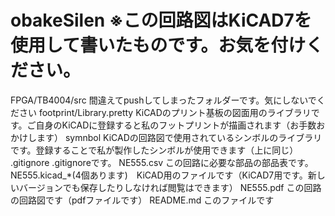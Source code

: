 # obakeSilen              ※この回路図はKiCAD7を使用して書いたものです。お気を付けください。
FPGA/TB4004/src            間違えてpushしてしまったフォルダーです。気にしないでください
footprint/Library.pretty   KiCADのプリント基板の図面用のライブラリです。ご自身のKiCADに登録すると私のフットプリントが描画されます（お手数おかけします）
symnbol                    KiCADの回路図で使用されているシンボルのライブラリです。登録することで私が製作したシンボルが使用できます（上に同じ）
.gitignore                .gitignoreです。
NE555.csv                 この回路に必要な部品の部品表です。
NE555.kicad_*(4個あります)　KiCAD用のファイルです（KiCAD7用です。新しいバージョンでも保存したりしなければ閲覧はできます）
NE555.pdf                  この回路の回路図です（pdfファイルです）
README.md                  このファイルです
